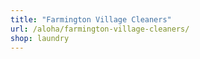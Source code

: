 ```yaml
---
title: "Farmington Village Cleaners"
url: /aloha/farmington-village-cleaners/
shop: laundry
---
```


